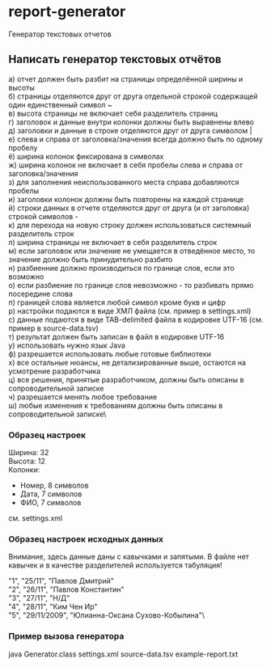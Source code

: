 # report-generator
Генератор текстовых отчетов

## Написать генератор текстовых отчётов
а) отчет должен быть разбит на страницы определённой ширины и высоты\
б) страницы отделяются друг от друга отдельной строкой содержащей один единственный символ ~\
в) высота страницы не включает себя разделитель страниц\
г) заголовок и данные внутри колонки должны быть выравнены влево\
д) заголовки и данные в строке отделяются друг от друга символом |\
е) слева и справа от заголовка/значения всегда должно быть по одному пробелу\
ё) ширина колонок фиксирована в символах\
ж) ширина колонок не включает в себя пробелы слева и справа от заголовка/значения\
з) для заполнения неиспользованного места справа добавляются пробелы\
и) заголовки колонок должны быть повторены на каждой странице\
й) строки данных в отчете отделяются друг от друга (и от заголовка) строкой символов -\
к) для перехода на новую строку должен использоваться системный разделитель строк\
л) ширина страницы не включает в себя разделитель строк\
м) если заголовок или значение не умещается в отведённое место, то значение должно быть принудительно разбито\
н) разбиенние должно производиться по границе слов, если это возможно\
о) если разбиение по границе слов невозможно - то разбивать прямо посередине слова\
п) границей слова является любой символ кроме букв и цифр\
р) настройки подаются в виде ХМЛ файла (см. пример в settings.xml)\
с) данные подаются в виде TAB-delimited файла в кодировке UTF-16 (см. пример в source-data.tsv)\
т) результат должен быть записан в файл в кодировке UTF-16\
у) использовать нужно язык Java\
ф) разрешается использовать любые готовые библиотеки\
х) все остальные нюансы, не детализированные выше, остаются на усмотрение разработчика\
ц) все решения, принятые разработчиком, должны быть описаны в сопроводительной записке\
ч) разрешается менять любое требование\
ш) любые изменения к требованиям должны быть описаны в сопроводительной записке\

### Образец настроек

Ширина: 32\
Высота: 12\
Колонки:
- Номер, 8 символов
- Дата, 7 символов
- ФИО, 7 символов

см. settings.xml

### Образец настроек исходных данных

Внимание, здесь данные даны с кавычками и запятыми. В файле нет кавычек и в качестве разделителей используется табуляция!

 "1", "25/11", "Павлов Дмитрий"\
 "2", "26/11", "Павлов Константин"\
 "3", "27/11", "Н/Д"\
 "4", "28/11", "Ким Чен Ир"\
 "5", "29/11/2009", "Юлианна-Оксана Сухово-Кобылина"\

### Пример вызова генератора

java Generator.class settings.xml source-data.tsv example-report.txt
